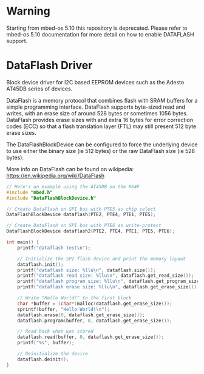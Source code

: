 # Warning
Starting from mbed-os 5.10 this repository is deprecated. 
Please refer to mbed-os 5.10 documentation for more detail on how to enable DATAFLASH support.

# DataFlash Driver

Block device driver for I2C based EEPROM devices such as the Adesto AT45DB
series of devices.

DataFlash is a memory protocol that combines flash with SRAM buffers for a
simple programming interface. DataFlash supports byte-sized read and writes,
with an erase size of around 528 bytes or sometimes 1056 bytes. DataFlash
provides erase sizes with and extra 16 bytes for error correction codes (ECC)
so that a flash translation layer (FTL) may still present 512 byte erase sizes.

The DataFlashBlockDevice can be configured to force the underlying device
to use either the binary size (ie 512 bytes) or the raw DataFlash size
(ie 528 bytes).

More info on DataFlash can be found on wikipedia:
https://en.wikipedia.org/wiki/DataFlash

``` cpp
// Here's an example using the AT45DB on the K64F
#include "mbed.h"
#include "DataFlashBlockDevice.h"

// Create DataFlash on SPI bus with PTE5 as chip select
DataFlashBlockDevice dataflash(PTE2, PTE4, PTE1, PTE5);

// Create DataFlash on SPI bus with PTE6 as write-protect
DataFlashBlockDevice dataflash2(PTE2, PTE4, PTE1, PTE5, PTE6);

int main() {
    printf("dataflash test\n");

    // Initialize the SPI flash device and print the memory layout
    dataflash.init();
    printf("dataflash size: %llu\n", dataflash.size());
    printf("dataflash read size: %llu\n", dataflash.get_read_size());
    printf("dataflash program size: %llu\n", dataflash.get_program_size());
    printf("dataflash erase size: %llu\n", dataflash.get_erase_size());

    // Write "Hello World!" to the first block
    char *buffer = (char*)malloc(dataflash.get_erase_size());
    sprintf(buffer, "Hello World!\n");
    dataflash.erase(0, dataflash.get_erase_size());
    dataflash.program(buffer, 0, dataflash.get_erase_size());

    // Read back what was stored
    dataflash.read(buffer, 0, dataflash.get_erase_size());
    printf("%s", buffer);

    // Deinitialize the device
    dataflash.deinit();
}
```

